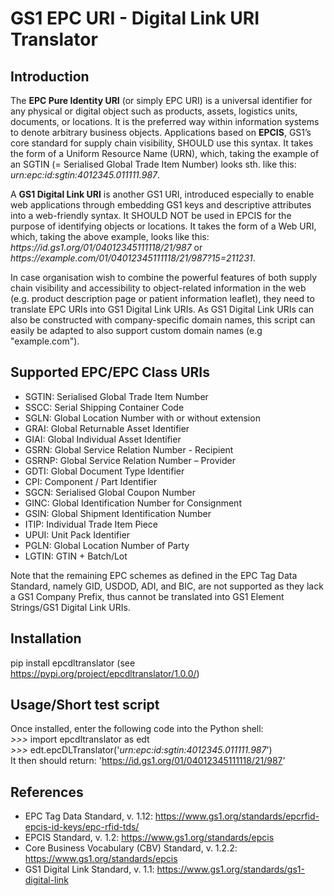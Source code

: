 # GS1 EPC URI - Digital Link URI Translator

## Introduction  
The **EPC Pure Identity URI** (or simply EPC URI) is a universal identifier for any physical or digital object such as products, assets, logistics units, documents, or locations. It is the preferred way within information systems to denote arbitrary business objects. Applications based on **EPCIS**, GS1’s core standard for supply chain visibility, SHOULD use this syntax. It takes the form of a Uniform Resource Name (URN), which, taking the example of an SGTIN (= Serialised Global Trade Item Number) looks sth. like this: <i>urn:epc:<i>id</i>:sgtin:4012345.011111.987</i>. 

A **GS1 Digital Link URI** is another GS1 URI, introduced especially to enable web applications through embedding GS1 keys and descriptive attributes into a web-friendly syntax. It SHOULD NOT be used in EPCIS for the purpose of identifying objects or locations. It takes the form of a Web URI, which, taking the above example, looks like this: <i><i>https</i>://id.gs1.org/01/04012345111118/21/987</i> or <i><i>https</i>://example.com/01/04012345111118/21/987?15=211231</i>. 

In case organisation wish to combine the powerful features of both supply chain visibility and accessibility to object-related information in the web (e.g. product description page or patient information leaflet), they need to translate EPC URIs into GS1 Digital Link URIs. As GS1 Digital Link URIs can also be constructed with company-specific domain names, this script can easily be adapted to also support custom domain names (e.g "example.com"). 

## Supported EPC/EPC Class URIs
+ SGTIN:  Serialised Global Trade Item Number
+ SSCC:   Serial Shipping Container Code
+ SGLN:   Global Location Number with or without extension 
+ GRAI:   Global Returnable Asset Identifier
+ GIAI:   Global Individual Asset Identifier
+ GSRN:   Global Service Relation Number - Recipient
+ GSRNP:  Global Service Relation Number – Provider
+ GDTI:   Global Document Type Identifier 
+ CPI:    Component / Part Identifier
+ SGCN:   Serialised Global Coupon Number
+ GINC:   Global Identification Number for Consignment
+ GSIN:   Global Shipment Identification Number
+ ITIP:   Individual Trade Item Piece  
+ UPUI:   Unit Pack Identifier
+ PGLN:   Global Location Number of Party 
+ LGTIN:  GTIN + Batch/Lot

Note that the remaining EPC schemes as defined in the EPC Tag Data Standard, namely GID, USDOD, ADI, and BIC, are not supported as they lack a GS1 Company Prefix, thus cannot be translated into GS1 Element Strings/GS1 Digital Link URIs. 

## Installation
pip install epcdltranslator (see https://pypi.org/project/epcdltranslator/1.0.0/)

## Usage/Short test script 
Once installed, enter the following code into the Python shell: <br>
<i>>>></i> import epcdltranslator as edt <br>
<i>>>></i> edt.epcDLTranslator('<i>urn:epc:<i>id:</i>sgtin:4012345.011111.987</i>') <br>
It then should return:
'https://id.gs1.org/01/04012345111118/21/987'

## References
* EPC Tag Data Standard, v. 1.12: https://www.gs1.org/standards/epcrfid-epcis-id-keys/epc-rfid-tds/
* EPCIS Standard, v. 1.2: https://www.gs1.org/standards/epcis
* Core Business Vocabulary (CBV) Standard, v. 1.2.2: https://www.gs1.org/standards/epcis
* GS1 Digital Link Standard, v. 1.1: https://www.gs1.org/standards/gs1-digital-link
